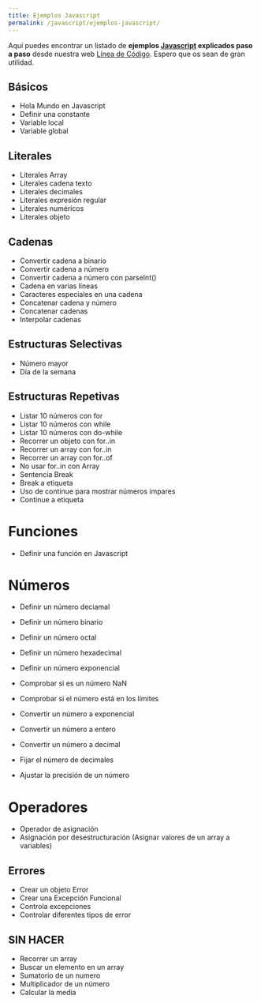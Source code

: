 ```yaml
---
title: Ejemplos Javascript
permalink: /javascript/ejemplos-javascript/
---
```


Aquí puedes encontrar un listado de **ejemplos [Javascript][Javascript] explicados paso a paso** desde nuestra web [Línea de Código][LDC]. Espero que os sean de gran utilidad.

## Básicos
* Hola Mundo en Javascript
* Definir una constante
* Variable local
* Variable global

## Literales
* Literales Array
* Literales cadena texto
* Literales decimales
* Literales expresión regular
* Literales numéricos
* Literales objeto

## Cadenas
* Convertir cadena a binario
* Convertir cadena a número
* Convertir cadena a número con parseInt()
* Cadena en varias líneas
* Caracteres especiales en una cadena
* Concatenar cadena y número
* Concatenar cadenas
* Interpolar cadenas

## Estructuras Selectivas
* Número mayor
* Día de la semana

## Estructuras Repetivas
* Listar 10 números con for
* Listar 10 números con while
* Listar 10 números con do-while
* Recorrer un objeto con for..in
* Recorrer un array con for..in
* Recorrer un array con for..of
* No usar for..in con Array
* Sentencia Break
* Break a etiqueta
* Uso de continue para mostrar números impares
* Continue a etiqueta

# Funciones
* Definir una función en Javascript


# Números
* Definir un número deciamal
* Definir un número binario
* Definir un número octal
* Definir un número hexadecimal
* Definir un número exponencial

* Comprobar si es un número NaN
* Comprobar si el número está en los límites
* Convertir un número a exponencial
* Convertir un número a entero
* Convertir un número a decimal
* Fijar el número de decimales
* Ajustar la precisión de un número


# Operadores
* Operador de asignación
* Asignación por desestructuración (Asignar valores de un array a variables)




## Errores
* Crear un objeto Error
* Crear una Excepción Funcional
* Controla excepciones
* Controlar diferentes tipos de error


## SIN HACER
* Recorrer un array
* Buscar un elemento en un array
* Sumatorio de un numero
* Multiplicador de un número
* Calcular la media



[LDC]: http://lineadecodigo.com
[Javascript]: {{site.baseurl}}/javascript/
